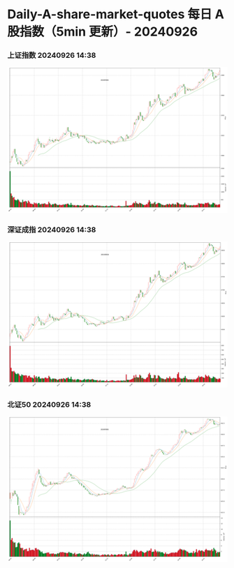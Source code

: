 
# Daily-A-share-market-quotes 每日 A 股指数（5min 更新）- 20240926

### 上证指数 20240926 14:38
![](./fig/2024/9/20240926-sh000001.png)

### 深证成指 20240926 14:38
![](./fig/2024/9/20240926-sz399001.png)

### 北证50 20240926 14:38
![](./fig/2024/9/20240926-bj899050.png)
